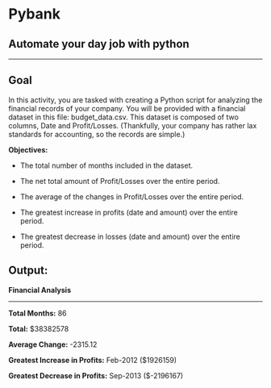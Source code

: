 # Pybank

## Automate your day job with python

---

## Goal
In this activity, you are tasked with creating a Python script for analyzing the financial records of your company. You will be provided with a financial dataset in this file: budget_data.csv. This dataset is composed of two columns, Date and Profit/Losses. (Thankfully, your company has rather lax standards for accounting, so the records are simple.)

**Objectives:**

- The total number of months included in the dataset.

- The net total amount of Profit/Losses over the entire period.

- The average of the changes in Profit/Losses over the entire period.

- The greatest increase in profits (date and amount) over the entire period.

- The greatest decrease in losses (date and amount) over the entire period.

## Output: 

**Financial Analysis**

----------------------------

**Total Months:** 86

**Total:** $38382578

**Average Change:** -2315.12

**Greatest Increase in Profits:** Feb-2012 ($1926159)

**Greatest Decrease in Profits:** Sep-2013 ($-2196167)